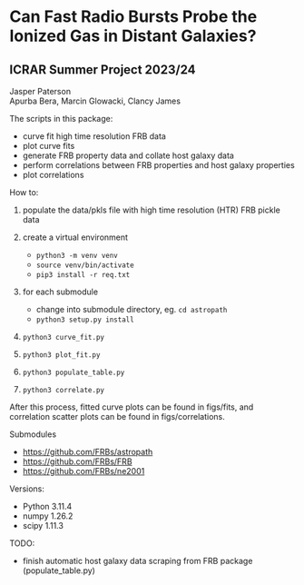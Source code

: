 # Can Fast Radio Bursts Probe the Ionized Gas in Distant Galaxies?

## ICRAR Summer Project 2023/24

Jasper Paterson  
Apurba Bera, Marcin Glowacki, Clancy James

The scripts in this package:

- curve fit high time resolution FRB data
- plot curve fits
- generate FRB property data and collate host galaxy data
- perform correlations between FRB properties and host galaxy properties
- plot correlations

How to:

1. populate the data/pkls file with high time resolution (HTR) FRB pickle data
2. create a virtual environment

   - `python3 -m venv venv`
   - `source venv/bin/activate`
   - `pip3 install -r req.txt`

3. for each submodule
   - change into submodule directory, eg. `cd astropath`
   - `python3 setup.py install`
4. `python3 curve_fit.py`
5. `python3 plot_fit.py`
6. `python3 populate_table.py`
7. `python3 correlate.py`

After this process, fitted curve plots can be found in figs/fits, and correlation scatter plots can be found in figs/correlations.

Submodules

- https://github.com/FRBs/astropath
- https://github.com/FRBs/FRB
- https://github.com/FRBs/ne2001

Versions:

- Python 3.11.4
- numpy 1.26.2
- scipy 1.11.3

TODO:

- finish automatic host galaxy data scraping from FRB package (populate_table.py)
